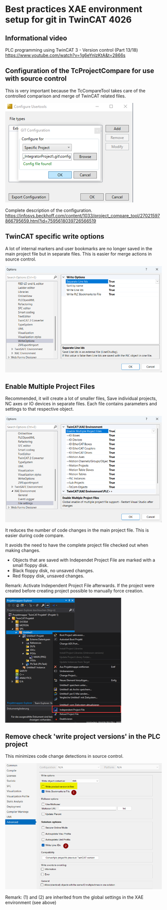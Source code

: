 # Best practices XAE environment setup for git in TwinCAT 4026
## Informational video
PLC programming using TwinCAT 3 - Version control (Part 13/18)
https://www.youtube.com/watch?v=1g6eYnlzKtA&t=2866s

## Configuration of the TcProjectCompare for use with source control
This is very important because the TcCompareTool takes care of the controlled comparison and merge of TwinCAT related files.

![image](4026/04_TCCOMPARE_Config.png)

Complete description of the configuration.
https://infosys.beckhoff.com/content/1033/project_compare_tool/27021597866795659.html?id=7595618039726566519

## TwinCAT specific write options
A lot of internal markers and user bookmarks are no longer saved in the main project file but in separate files. This is easier for merge actions in source control.

![image](4026/02_XAE_Write_Options.png)

## Enable Multiple Project Files
Recommended, it will create a lot of smaller files, Save individual projects, NC axes or IO devices in separate files. Each file contains parameters and settings to that respective object.

![image](4026/01_XAE_Independent_project_files.png)

It reduces the number of code changes in the main project file. This is easier during code compare.

It avoids the need to have the complete project file checked out when making changes.

* Objects that are saved with Independet Project File are marked with a small floppy disk.
* Black floppy disk, no unsaved changes.
* Red floppy disk, unsaved changes.

Remark: Activate Independent Project File afterwards. If the project were created before creating project possible to manually force creation.

![10 Save Independent Project Files](4026/10_Save_Independent_Project_Files.png)

## Remove check 'write project versions' in the PLC project
This minimizes code change detections in source control.

![04 PROJECT Minimize ID changes](4026/03_PROJECT_Write_Product_Versions.png)

Remark: (1) and (2) are inherited from the global settings in the XAE environment (see above)




